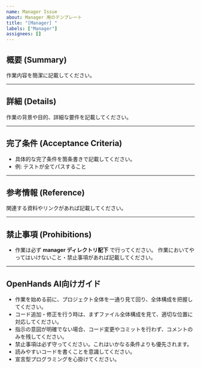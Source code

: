 ```yaml
---
name: Manager Issue
about: Manager 用のテンプレート
title: "[Manager] "
labels: ["Manager"]
assignees: []
---
```


## 概要 (Summary)
作業内容を簡潔に記載してください。

---

## 詳細 (Details)
作業の背景や目的、詳細な要件を記載してください。

---

## 完了条件 (Acceptance Criteria)
- 具体的な完了条件を箇条書きで記載してください。
- 例: テストが全てパスすること

---

## 参考情報 (Reference)
関連する資料やリンクがあれば記載してください。

---

## 禁止事項 (Prohibitions)
- 作業は必ず **manager ディレクトリ配下** で行ってください。
作業においてやってはいけないこと・禁止事項があれば記載してください。

---

## OpenHands AI向けガイド
- 作業を始める前に、プロジェクト全体を一通り見て回り、全体構成を把握してください。
- コード追加・修正を行う時は、まずファイル全体構成を見て、適切な位置に対応してください。
- 指示の意図が明確でない場合、コード変更やコミットを行わず、コメントのみを残してください。
- 禁止事項は必ず守ってください。これはいかなる条件よりも優先されます。
- 読みやすいコードを書くことを意識してください。
- 宣言型プログラミングを心掛けてください。
